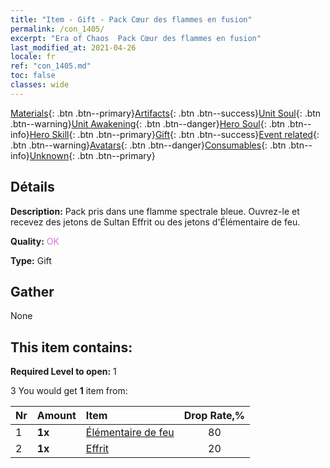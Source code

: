 ```yaml
---
title: "Item - Gift - Pack Cœur des flammes en fusion"
permalink: /con_1405/
excerpt: "Era of Chaos  Pack Cœur des flammes en fusion"
last_modified_at: 2021-04-26
locale: fr
ref: "con_1405.md"
toc: false
classes: wide
---
```

 [Materials](/ItemsFR/){: .btn .btn--primary}[Artifacts](/ItemsFR/Artifacts/){: .btn .btn--success}[Unit Soul](/ItemsFR/UnitSoul/){: .btn .btn--warning}[Unit Awakening](/ItemsFR/UnitAwakening/){: .btn .btn--danger}[Hero Soul](/ItemsFR/HeroSoul/){: .btn .btn--info}[Hero Skill](/ItemsFR/HeroSkill/){: .btn .btn--primary}[Gift](/ItemsFR/Gift/){: .btn .btn--success}[Event related](/ItemsFR/Events/){: .btn .btn--warning}[Avatars](/ItemsFR/Avatars/){: .btn .btn--danger}[Consumables](/ItemsFR/Consumables/){: .btn .btn--info}[Unknown](/ItemsFR/Unknown/){: .btn .btn--primary}

## Détails
 **Description:** Pack pris dans une flamme spectrale bleue. Ouvrez-le et recevez des jetons de Sultan Effrit ou des jetons d'Élémentaire de feu.

 **Quality:** <span style="color: #DA70D6">OK</span>

 **Type:** Gift

## Gather

  None

## This item contains:

 **Required Level to open:** 1

 3 You would get **1** item  from:

  | Nr | Amount |     Item    | Drop Rate,% |
  |:---|:-------|:------------|:---------:|
  | 1 |  **1x** | [Élémentaire de feu](/ItemsFR/unt_265/) | 80 | 
  | 2 |  **1x** | [Effrit](/ItemsFR/unt_231/) | 20 | 
